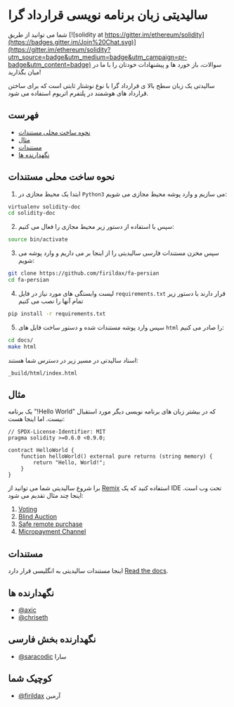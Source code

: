 # سالیدیتی زبان برنامه نویسی قرارداد گرا

شما می توانید از طریق [![solidity at https://gitter.im/ethereum/solidity](https://badges.gitter.im/Join%20Chat.svg)](https://gitter.im/ethereum/solidity?utm_source=badge&utm_medium=badge&utm_campaign=pr-badge&utm_content=badge) سوالات، باز خورد ها و پیشنهادات خودتان را با ما در میان بگذارید!

سالیدتی یک زبان سطح بالا ی قرارداد گرا با نوع نوشتار ثابتی است که برای ساختن قرارداد های هوشمند در پلتفرم اتریوم استفاده می شود.

## فهرست

- [نحوه ساخت محلی مستندات](#نحوه-ساخت-محلی-مستندات)
- [مثال](#مثال)
- [مستندات](#مستندات)
- [نگهدارنده ها](#نگهدارنده-ها)

## نحوه ساخت محلی مستندات

1. ابتدا یک محیط مجازی در `Python3` می سازیم و وارد پوشه محیط مجازی می شویم:

```bash
virtualenv solidity-doc
cd solidity-doc
```

2. سپس با استفاده از دستور زیر محیط مجازی را فعال می کنیم:

```bash
source bin/activate
```

3. سپس مخزن مستندات فارسی سالیدیتی را از اینجا بر می داریم و وارد پوشه می شویم:

```bash
git clone https://github.com/firildax/fa-persian
cd fa-persian
```

4. لیست وابستگی های مورد نیاز در فایل `requirements.txt` قرار دارند با دستور زیر تمام آنها را نصب می کنیم

```bash
pip install -r requirements.txt
```

5. سپس وارد پوشه مستندات شده و دستور ساخت فایل های `html` را صادر می کنیم:

```bash
cd docs/
make html
```

اسناد سالیدتی در مسیر زیر در دسترس شما هستند:

`_build/html/index.html`

## مثال

یک برنامه "!Hello World" که در بیشتر زبان های برنامه نویسی دیگر مورد استقبال نیست. اما اینجا هست:

```solidity
// SPDX-License-Identifier: MIT
pragma solidity >=0.6.0 <0.9.0;

contract HelloWorld {
    function helloWorld() external pure returns (string memory) {
        return "Hello, World!";
    }
}
```

برا شروع سالیدیتی شما می توانید از [Remix](https://remix.ethereum.org/) استفاده کنید
که یک IDE تحت وب است. اینجا چند مثال تقدیم می شود:

1. [Voting](https://docs.soliditylang.org/en/latest/solidity-by-example.html#voting)
2. [Blind Auction](https://docs.soliditylang.org/en/latest/solidity-by-example.html#blind-auction)
3. [Safe remote purchase](https://docs.soliditylang.org/en/latest/solidity-by-example.html#safe-remote-purchase)
4. [Micropayment Channel](https://docs.soliditylang.org/en/latest/solidity-by-example.html#micropayment-channel)

## مستندات

اینجا مستندات سالیدیتی به انگلیسی قرار دارد [Read the docs](https://docs.soliditylang.org).

## نگهدارنده ها

- [@axic](https://github.com/axic)
- [@chriseth](https://github.com/chriseth)

## نگهدارنده بخش فارسی

- [@saracodic](https://github.com/saracodic) سارا

## کوچیک شما

- [@firildax](https://github.com/firildax) آرمین
